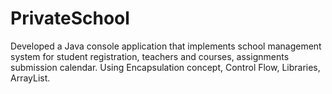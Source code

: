 # PrivateSchool
Developed a Java console application that implements school management system for student registration, teachers and courses, assignments submission calendar. Using Encapsulation concept, Control Flow, Libraries, ArrayList.
